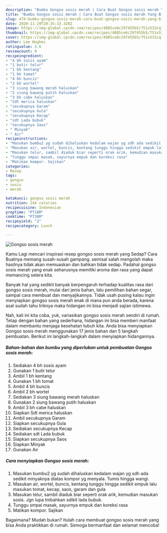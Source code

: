 ```yaml
---
description: "Bumbu Gongso sosis merah | Cara Buat Gongso sosis merah Yang Bisa Manjain Lidah"
title: "Bumbu Gongso sosis merah | Cara Buat Gongso sosis merah Yang Bisa Manjain Lidah"
slug: 474-bumbu-gongso-sosis-merah-cara-buat-gongso-sosis-merah-yang-bisa-manjain-lidah
date: 2020-11-29T20:35:33.328Z
image: https://img-global.cpcdn.com/recipes/4885ce6c297455b5/751x532cq70/gongso-sosis-merah-foto-resep-utama.jpg
thumbnail: https://img-global.cpcdn.com/recipes/4885ce6c297455b5/751x532cq70/gongso-sosis-merah-foto-resep-utama.jpg
cover: https://img-global.cpcdn.com/recipes/4885ce6c297455b5/751x532cq70/gongso-sosis-merah-foto-resep-utama.jpg
author: Lee Hughes
ratingvalue: 3.6
reviewcount: 9
recipeingredient:
- "4 bh sosis ayam"
- "1 butir telur"
- "1 bh kentang"
- "1 bh tomat"
- "4 bh buncis"
- "2 bh wortel"
- "3 siung bawang merah haluskan"
- "2 siung bawang putih haluskan"
- "3 bh cabe haluskan"
- "Sdt merica haluskan"
- "secukupnya Garam"
- "secukupnya Gula"
- "secukupnya Kecap"
- "sdt Lada bubuk"
- "secukupnya Saos"
- " Minyak"
- " Air"
recipeinstructions:
- "Masukan bumbu2 yg sudah dihaluskan kedalam wajan yg sdh ada sedikit minyaknya diatas kompor yg menyala. Tumis hingga wangi."
- "Masukan air, wortel, buncis, kentang tunggu hingga sedikit empuk lalu masukan tomat, kecap, saos, garam dan gula"
- "Masukan telur, sambil diaduk biar seperti orak arik, kemudian masukan sosis. Jgn lupa tmbahkan sdikit lada bubuk."
- "Tunggu smpai masak, sayurnya empuk dan koreksi rasa"
- "Matikan kompor. Sajikan"
categories:
- Resep
tags:
- gongso
- sosis
- merah

katakunci: gongso sosis merah 
nutrition: 244 calories
recipecuisine: Indonesian
preptime: "PT18M"
cooktime: "PT38M"
recipeyield: "2"
recipecategory: Lunch

---
```



![Gongso sosis merah](https://img-global.cpcdn.com/recipes/4885ce6c297455b5/751x532cq70/gongso-sosis-merah-foto-resep-utama.jpg)

Kamu Lagi mencari inspirasi resep gongso sosis merah yang Sedap? Cara Buatnya memang susah-susah gampang. semisal salah mengolah maka hasilnya tidak akan memuaskan dan bahkan tidak sedap. Padahal gongso sosis merah yang enak seharusnya memiliki aroma dan rasa yang dapat memancing selera kita.

Banyak hal yang sedikit banyak berpengaruh terhadap kualitas rasa dari gongso sosis merah, mulai dari jenis bahan, lalu pemilihan bahan segar, sampai cara membuat dan menyajikannya. Tidak usah pusing kalau ingin menyiapkan gongso sosis merah enak di mana pun anda berada, karena asal sudah tahu triknya maka hidangan ini bisa menjadi sajian istimewa.




Nah, kali ini kita coba, yuk, variasikan gongso sosis merah sendiri di rumah. Tetap dengan bahan yang sederhana, hidangan ini bisa memberi manfaat dalam membantu menjaga kesehatan tubuh kita. Anda bisa menyiapkan Gongso sosis merah menggunakan 17 jenis bahan dan 5 langkah pembuatan. Berikut ini langkah-langkah dalam menyiapkan hidangannya.

<!--inarticleads1-->

##### Bahan-bahan dan bumbu yang diperlukan untuk pembuatan Gongso sosis merah:

1. Sediakan 4 bh sosis ayam
1. Gunakan 1 butir telur
1. Ambil 1 bh kentang
1. Gunakan 1 bh tomat
1. Ambil 4 bh buncis
1. Ambil 2 bh wortel
1. Sediakan 3 siung bawang merah haluskan
1. Gunakan 2 siung bawang putih haluskan
1. Ambil 3 bh cabe haluskan
1. Siapkan Sdt merica haluskan
1. Ambil secukupnya Garam
1. Siapkan secukupnya Gula
1. Sediakan secukupnya Kecap
1. Sediakan sdt Lada bubuk
1. Siapkan secukupnya Saos
1. Siapkan  Minyak
1. Gunakan  Air




<!--inarticleads2-->

##### Cara menyiapkan Gongso sosis merah:

1. Masukan bumbu2 yg sudah dihaluskan kedalam wajan yg sdh ada sedikit minyaknya diatas kompor yg menyala. Tumis hingga wangi.
1. Masukan air, wortel, buncis, kentang tunggu hingga sedikit empuk lalu masukan tomat, kecap, saos, garam dan gula
1. Masukan telur, sambil diaduk biar seperti orak arik, kemudian masukan sosis. Jgn lupa tmbahkan sdikit lada bubuk.
1. Tunggu smpai masak, sayurnya empuk dan koreksi rasa
1. Matikan kompor. Sajikan




Bagaimana? Mudah bukan? Itulah cara membuat gongso sosis merah yang bisa Anda praktikkan di rumah. Semoga bermanfaat dan selamat mencoba!
